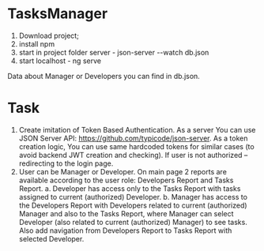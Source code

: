 # TasksManager
  1. Download project;
  2. install npm
  3. start in project folder server - json-server --watch db.json
  4. start localhost - ng serve
  
  Data about Manager or Developers you can find in db.json.

# Task

1. Create imitation of Token Based Authentication. As a server You can use JSON Server API: https://github.com/typicode/json-server. As a token creation logic, You can use same hardcoded tokens for similar cases (to avoid backend JWT creation and checking). If user is not authorized – redirecting to the login page.
2. User can be Manager or Developer. On main page 2 reports are available according to the user role: Developers Report and Tasks Report.
a. Developer has access only to the Tasks Report with tasks assigned to current (authorized) Developer.
b. Manager has access to the Developers Report with Developers related to current (authorized) Manager and also to the Tasks Report, where Manager can select Developer (also related to current (authorized) Manager) to see tasks. Also add navigation from Developers Report to Tasks Report with selected Developer. 

